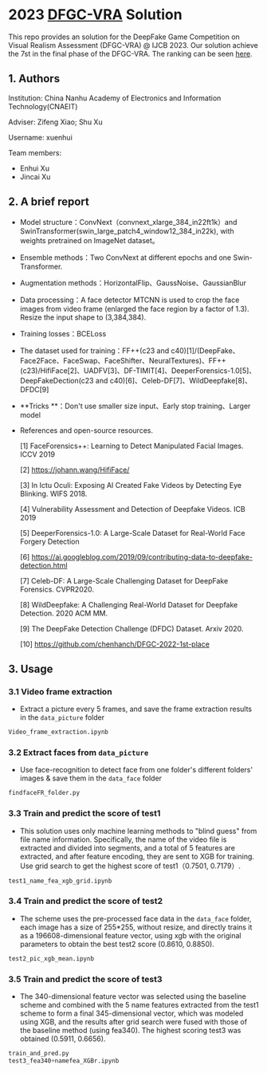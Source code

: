 # 2023 [DFGC-VRA](https://codalab.lisn.upsaclay.fr/competitions/10754) Solution 
This repo provides an solution for the DeepFake Game Competition on Visual Realism Assessment (DFGC-VRA) @ IJCB 2023. Our solution achieve the 7st in the final phase of the DFGC-VRA. The ranking can be seen [here](https://codalab.lisn.upsaclay.fr/competitions/10754#results).
## 1. Authors

Institution: China Nanhu Academy of Electronics and Information Technology(CNAEIT)

Adviser: Zifeng Xiao; Shu Xu

Username: xuenhui

Team members:

- Enhui Xu
- Jincai Xu

##  2. A brief report

- Model structure：ConvNext（convnext_xlarge_384_in22ft1k）and SwinTransformer(swin_large_patch4_window12_384_in22k), with weights pretrained on ImageNet dataset。

- Ensemble methods：Two ConvNext at different epochs and one Swin-Transformer.

- Augmentation methods：HorizontalFlip、GaussNoise、GaussianBlur

- Data processing：A face detector MTCNN is used to crop the face images from video frame (enlarged the face region by a factor of 1.3). Resize the input shape to (3,384,384).

- Training losses：BCELoss

- The dataset used for training：FF++(c23 and c40)[1]/(DeepFake、Face2Face、FaceSwap、FaceShifter、NeuralTextures)、FF++(c23)/HifiFace[2]、UADFV[3]、DF-TIMIT[4]、DeeperForensics-1.0[5]、DeepFakeDection(c23 and c40)[6]、Celeb-DF[7]、WildDeepfake[8]、DFDC[9]

- **Tricks **：Don't use smaller size input、Early stop training、Larger model

- References and open-source resources.

  [1] FaceForensics++: Learning to Detect Manipulated Facial Images. ICCV 2019

  [2] https://johann.wang/HifiFace/

  [3] In Ictu Oculi: Exposing AI Created Fake Videos by Detecting Eye Blinking. WIFS 2018.

  [4] Vulnerability Assessment and Detection of Deepfake Videos. ICB 2019

  [5] DeeperForensics-1.0: A Large-Scale Dataset for Real-World Face Forgery Detection

  [6] https://ai.googleblog.com/2019/09/contributing-data-to-deepfake-detection.html

  [7] Celeb-DF: A Large-Scale Challenging Dataset for DeepFake Forensics. CVPR2020.

  [8] WildDeepfake: A Challenging Real-World Dataset for Deepfake Detection. 2020 ACM MM.

  [9] The DeepFake Detection Challenge (DFDC) Dataset. Arxiv 2020.
  
  [10] https://github.com/chenhanch/DFGC-2022-1st-place
  
## 3. Usage
  
### 3.1 Video frame extraction

- Extract a picture every 5 frames, and save the frame extraction results in the `data_picture` folder

```python
Video_frame_extraction.ipynb
```
### 3.2 Extract faces from `data_picture`

- Use face-recognition to detect face from one folder's different folders' images & save them in the `data_face` folder

```python
findfaceFR_folder.py
```
### 3.3 Train and predict the score of test1
- This solution uses only machine learning methods to "blind guess" from file name information. Specifically, the name of the video file is extracted and divided into segments, and a total of 5 features are extracted, and after feature encoding, they are sent to XGB for training. Use grid search to get the highest score of test1（0.7501, 0.7179）.

```python
test1_name_fea_xgb_grid.ipynb
```

### 3.4 Train and predict the score of test2

- The scheme uses the pre-processed face data in the `data_face` folder, each image has a size of 255*255, without resize, and directly trains it as a 196608-dimensional feature vector, using xgb with the original parameters to obtain the best test2 score (0.8610, 0.8850).

```python
test2_pic_xgb_mean.ipynb
```

### 3.5 Train and predict the score of test3
- The 340-dimensional feature vector was selected using the baseline scheme and combined with the 5 name features extracted from the test1 scheme to form a final 345-dimensional vector, which was modeled using XGB, and the results after grid search were fused with those of the baseline method (using fea340). The highest scoring test3 was obtained (0.5911, 0.6656).

```python
train_and_pred.py
test3_fea340+namefea_XGBr.ipynb
```
  
  
  
  
  
  
  
  
  
  
  
  
  
  
  
  
  
  



